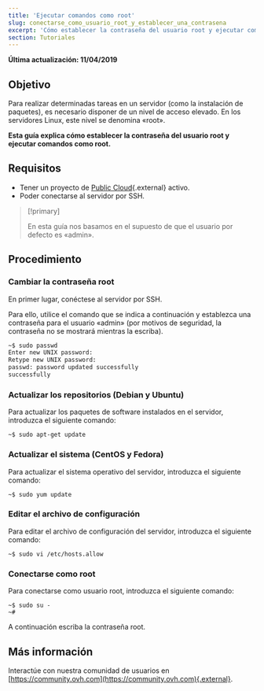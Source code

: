 ```yaml
---
title: 'Ejecutar comandos como root'
slug: conectarse_como_usuario_root_y_establecer_una_contrasena
excerpt: 'Cómo establecer la contraseña del usuario root y ejecutar comandos como root'
section: Tutoriales
---
```


**Última actualización: 11/04/2019**

## Objetivo

Para realizar determinadas tareas en un servidor (como la instalación de paquetes), es necesario disponer de un nivel de acceso elevado. En los servidores Linux, este nivel se denomina «root».

**Esta guía explica cómo establecer la contraseña del usuario root y ejecutar comandos como root.**

## Requisitos

* Tener un proyecto de [Public Cloud](https://www.ovh.com/world/es/public-cloud/instancias/){.external} activo.
* Poder conectarse al servidor por SSH.

> [!primary]
>
> En esta guía nos basamos en el supuesto de que el usuario por defecto es «admin».
>

## Procedimiento

### Cambiar la contraseña root

En primer lugar, conéctese al servidor por SSH.

Para ello, utilice el comando que se indica a continuación y establezca una contraseña para el usuario «admin» (por motivos de seguridad, la contraseña no se mostrará mientras la escriba).

```sh
~$ sudo passwd
Enter new UNIX password:
Retype new UNIX password:
passwd: password updated successfully 
successfully
```

### Actualizar los repositorios (Debian y Ubuntu)

Para actualizar los paquetes de software instalados en el servidor, introduzca el siguiente comando:

```
~$ sudo apt-get update
```

### Actualizar el sistema (CentOS y Fedora)

Para actualizar el sistema operativo del servidor, introduzca el siguiente comando:

```
~$ sudo yum update
```

### Editar el archivo de configuración

Para editar el archivo de configuración del servidor, introduzca el siguiente comando:

```
~$ sudo vi /etc/hosts.allow
```

### Conectarse como root

Para conectarse como usuario root, introduzca el siguiente comando:

```
~$ sudo su -
~#
```

A continuación escriba la contraseña root.

## Más información

Interactúe con nuestra comunidad de usuarios en [https://community.ovh.com](https://community.ovh.com){.external}.
